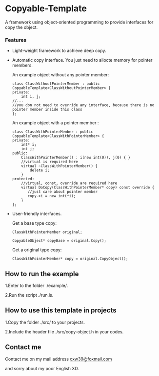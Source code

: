 # Copyable-Template

A framework using object-oriented programming to provide interfaces for copy the object.

### Features
* Light-weight framework to achieve deep copy.
* Automatic copy interface. You just need to allocte memory for pointer members.

    An example object without any pointer member:
    ```
    class ClassWithoutPointerMember : public CopyableTemplate<ClassWithoutPointerMember> {
    private:
        int i, j;
    //...
    //you don not need to override any interface, because there is no pointer member inside this class
    };
    ```
    
    An example object with a pointer member :
    ```
    class ClassWithPointerMember : public CopyableTemplate<ClassWithPointerMember> {
    private:
        int* i;
        int j;
    public:
        ClassWithPointerMember() : i(new int(0)), j(0) { }
        //virtual is required here
        virtual ~ClassWithPointerMember() {
            delete i;
        }
    protected:
        //virtual, const, override are required here
        virtual DoCopy(ClassWithPointerMember* copy) const override {
           //just care about pointer member
           copy->i = new int(*i);
        }
    };
    ```
    
* User-friendly interfaces.
    
    Get a base type copy:
    
    `ClassWithPointerMember original;`
   
   `CopyableObject* copyBase = original.Copy();`
    
    Get a original type copy:
    
    `ClassWithPointerMember* copy = original.CopyObject();`

## How to run the example

1.Enter to the folder ./example/.

2.Run the script ./run.ls.

## How to use this template in projects

1.Copy the folder ./src/ to your projects.

2.Include the header file ./src/copy-object.h in your codes.

## Contact me

Contact me on my mail address cxw39@foxmail.com

and sorry about my poor English XD.
